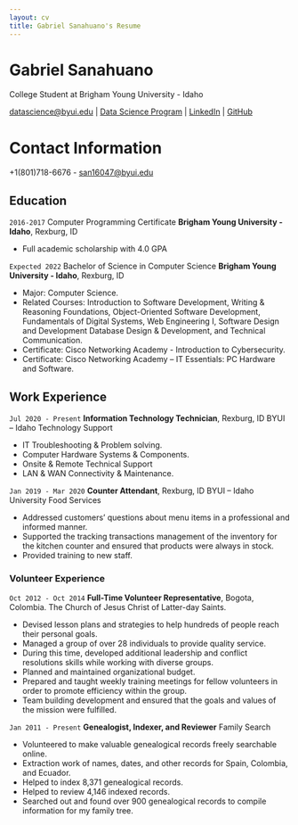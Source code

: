 ```yaml
---
layout: cv
title: Gabriel Sanahuano's Resume
---
```

# Gabriel Sanahuano
College Student at Brigham Young University - Idaho

<div id="webaddress">
<a href="datascience@byui.edu">datascience@byui.edu</a>
| <a href="https://byuidatascience.github.io/development.html">Data Science Program</a>
| <a href="https://www.linkedin.com/in/gabriel-sanahuano-8b62b5201/">LinkedIn</a>
| <a href="https://github.com/Gabrielandres/GabrielSanahuano_resume">GitHub</a>
</div>

# Contact Information
+1(801)718-6676 - san16047@byui.edu

<!-- https://www.monique.tech/the-art-of-markdown -->

## Education

`2016-2017`
Computer Programming Certificate
__Brigham Young University - Idaho__, Rexburg, ID

- Full academic scholarship with 4.0 GPA

`Expected 2022`
Bachelor of Science in Computer Science
__Brigham Young University - Idaho__, Rexburg, ID

- Major: Computer Science.
- Related Courses: Introduction to Software Development, Writing & Reasoning Foundations, Object-Oriented Software Development, Fundamentals of Digital Systems, Web Engineering I, Software Design and Development Database Design & Development, and Technical Communication.
- Certificate: Cisco Networking Academy - Introduction to Cybersecurity.
- Certificate: Cisco Networking Academy – IT Essentials: PC Hardware and Software.


## Work Experience
`Jul 2020 - Present`
__Information Technology Technician__, Rexburg, ID
BYUI – Idaho Technology Support
- IT Troubleshooting & Problem solving.
- Computer Hardware Systems & Components.
- Onsite & Remote Technical Support
- LAN & WAN Connectivity & Maintenance.

`Jan 2019 - Mar 2020`
__Counter Attendant__, Rexburg, ID
BYUI – Idaho University Food Services
- Addressed customers’ questions about menu items in a professional and informed manner.
- Supported the tracking transactions management of the inventory for the kitchen counter and ensured that products were always in stock.
- Provided training to new staff.


### Volunteer Experience
`Oct 2012 - Oct 2014`
__Full-Time Volunteer Representative__, Bogota, Colombia.
The Church of Jesus Christ of Latter-day Saints.
- Devised lesson plans and strategies to help hundreds of people reach their personal goals.
- Managed a group of over 28 individuals to provide quality service.
- During this time, developed additional leadership and conflict resolutions skills while working with diverse groups.
- Planned and maintained organizational budget.
- Prepared and taught weekly training meetings for fellow volunteers in order to promote efficiency within the group.
- Team building development and ensured that the goals and values of the mission were fulfilled.

`Jan 2011 - Present`
__Genealogist, Indexer, and Reviewer__
Family Search
- Volunteered to make valuable genealogical records freely searchable online.
- Extraction work of names, dates, and other records for Spain, Colombia, and Ecuador.
- Helped to index 8,371 genealogical records.
- Helped to review 4,146 indexed records.
- Searched out and found over 900 genealogical records to compile information for my family tree.



<!-- ### Footer

Last updated: May 2013 -->


